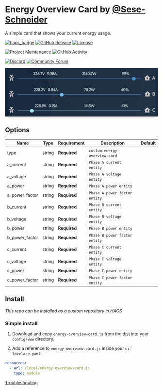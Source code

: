# Energy Overview Card by [@Sese-Schneider](https://www.github.com/Sese-Schneider)

A simple card that shows your current energy usage.

[![hacs_badge](https://img.shields.io/badge/HACS-Custom-41BDF5.svg?style=for-the-badge)](https://github.com/hacs/integration)
[![GitHub Release][releases-shield]][releases]
[![License][license-shield]](LICENSE.md)

![Project Maintenance][maintenance-shield]
[![GitHub Activity][commits-shield]][commits]

[![Discord][discord-shield]][discord]
[![Community Forum][forum-shield]][forum]

![](.github/card.gif)

## Options

| Name           | Type   | Requirement  | Description                   | Default |
|----------------|--------|--------------|-------------------------------|---------|
| type           | string | **Required** | `custom:energy-overview-card` |         |
| a_current      | string | **Required** | `Phase A current entity`      |         |
| a_voltage      | string | **Required** | `Phase A voltage entity`      |         |
| a_power        | string | **Required** | `Phase A power entity`        |         |
| a_power_factor | string | **Required** | `Phase A power factor entity` |         |
| b_current      | string | **Required** | `Phase B current entity`      |         |
| b_voltage      | string | **Required** | `Phase B voltage entity`      |         |
| b_power        | string | **Required** | `Phase B power entity`        |         |
| b_power_factor | string | **Required** | `Phase B power factor entity` |         |
| c_current      | string | **Required** | `Phase C current entity`      |         |
| c_voltage      | string | **Required** | `Phase C voltage entity`      |         |
| c_power        | string | **Required** | `Phase C power entity`        |         |
| c_power_factor | string | **Required** | `Phase C power factor entity` |         |

## Install

*This repo can be installed as a custom repository in HACS*

### Simple install

1. Download and copy `energy-overview-card.js` from the [dist](https://github.com/Sese-Schneider/ha-energy-overview-card/dist) into your `config/www` directory.

2. Add a reference to `energy-overview-card.js` inside your `ui-lovelace.yaml`.

  ```yaml
  resources:
    - url: /local/energy-overview-card.js
      type: module
  ```

[Troubleshooting](https://github.com/thomasloven/hass-config/wiki/Lovelace-Plugins)

[commits-shield]: https://img.shields.io/github/commit-activity/y/Sese-Schneider/ha-energy-overview-card.svg?style=for-the-badge
[commits]: https://github.com/Sese-Schneider/ha-energy-overview-card/commits/master
[discord]: https://discord.gg/5e9yvq
[discord-shield]: https://img.shields.io/discord/330944238910963714.svg?style=for-the-badge
[forum-shield]: https://img.shields.io/badge/community-forum-brightgreen.svg?style=for-the-badge
[forum]: https://community.home-assistant.io/c/projects/frontend
[license-shield]: https://img.shields.io/github/license/Sese-Schneider/ha-energy-overview-card.svg?style=for-the-badge
[maintenance-shield]: https://img.shields.io/maintenance/yes/2019.svg?style=for-the-badge
[releases-shield]: https://img.shields.io/github/release/Sese-Schneider/ha-energy-overview-card.svg?style=for-the-badge
[releases]: https://github.com/Sese-Schneider/ha-energy-overview-card/releases
